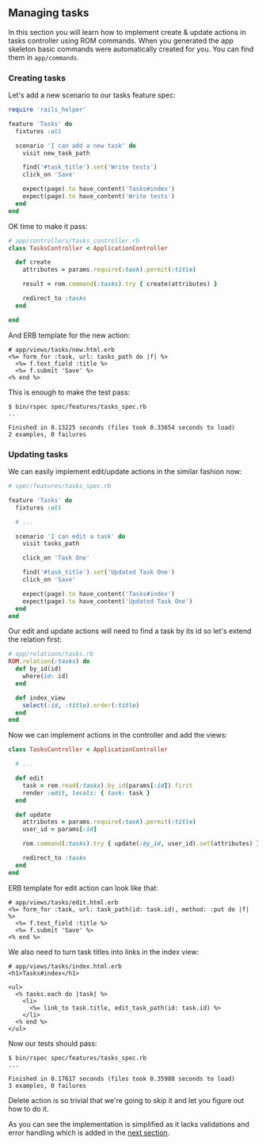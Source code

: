 ## Managing tasks

In this section you will learn how to implement create & update actions in
tasks controller using ROM commands. When you generated the app skeleton basic
commands were automatically created for you. You can find them in `app/commands`.

### Creating tasks

Let's add a new scenario to our tasks feature spec:

``` ruby
require 'rails_helper'

feature 'Tasks' do
  fixtures :all

  scenario 'I can add a new task' do
    visit new_task_path

    find('#task_title').set('Write tests')
    click_on 'Save'

    expect(page).to have_content('Tasks#index')
    expect(page).to have_content('Write tests')
  end
end
```

OK time to make it pass:

``` ruby
# app/controllers/tasks_controller.rb
class TasksController < ApplicationController

  def create
    attributes = params.require(:task).permit(:title)

    result = rom.command(:tasks).try { create(attributes) }

    redirect_to :tasks
  end

end
```

And ERB template for the new action:

``` erb
# app/views/tasks/new.html.erb
<%= form_for :task, url: tasks_path do |f| %>
  <%= f.text_field :title %>
  <%= f.submit 'Save' %>
<% end %>
```

This is enough to make the test pass:

```
$ bin/rspec spec/features/tasks_spec.rb
..

Finished in 0.13225 seconds (files took 0.33654 seconds to load)
2 examples, 0 failures
```

### Updating tasks

We can easily implement edit/update actions in the similar fashion now:

``` ruby
# spec/features/tasks_spec.rb

feature 'Tasks' do
  fixtures :all

  # ...

  scenario 'I can edit a task' do
    visit tasks_path

    click_on 'Task One'

    find('#task_title').set('Updated Task One')
    click_on 'Save'

    expect(page).to have_content('Tasks#index')
    expect(page).to have_content('Updated Task One')
  end
end
```

Our edit and update actions will need to find a task by its id so let's extend
the relation first:

``` ruby
# app/relations/tasks.rb
ROM.relation(:tasks) do
  def by_id(id)
    where(id: id)
  end

  def index_view
    select(:id, :title).order(:title)
  end
end
```

Now we can implement actions in the controller and add the views:

``` ruby
class TasksController < ApplicationController

  # ...

  def edit
    task = rom.read(:tasks).by_id(params[:id]).first
    render :edit, locals: { task: task }
  end

  def update
    attributes = params.require(:task).permit(:title)
    user_id = params[:id]

    rom.command(:tasks).try { update(:by_id, user_id).set(attributes) }

    redirect_to :tasks
  end
end
```

ERB template for edit action can look like that:

``` erb
# app/views/tasks/edit.html.erb
<%= form_for :task, url: task_path(id: task.id), method: :put do |f| %>
  <%= f.text_field :title %>
  <%= f.submit 'Save' %>
<% end %>
```

We also need to turn task titles into links in the index view:

``` erb
# app/views/tasks/index.html.erb
<h1>Tasks#index</h1>

<ul>
  <% tasks.each do |task| %>
    <li>
      <%= link_to task.title, edit_task_path(id: task.id) %>
    </li>
  <% end %>
</ul>
```

Now our tests should pass:

```
$ bin/rspec spec/features/tasks_spec.rb
...

Finished in 0.17617 seconds (files took 0.35988 seconds to load)
3 examples, 0 failures
```

Delete action is so trivial that we're going to skip it and let you figure out
how to do it.

As you can see the implementation is simplified as it lacks validations and
error handling which is added in the [next section](/tutorials/rails/validations).
